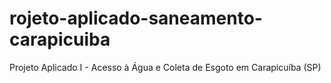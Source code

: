 # rojeto-aplicado-saneamento-carapicuiba
Projeto Aplicado I - Acesso à Água e Coleta de Esgoto em Carapicuíba (SP)
